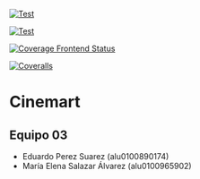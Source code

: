
[![Test](https://github.com/SyTW-2122/E03/actions/workflows/CI-frontend.yml/badge.svg)](https://github.com/SyTW-2122/E03/actions/workflows/CI-frontend.yml)


[![Test](https://github.com/SyTW-2122/E03/actions/workflows/CI-backend.yml/badge.svg)](https://github.com/SyTW-2122/E03/actions/workflows/CI-backend.yml)

[![Coverage Frontend Status](https://coveralls.io/repos/github/SyTW-2122/E03/badge.svg?branch=desarrollo)](https://coveralls.io/github/SyTW-2122/E03?branch=desarrollo)

[![Coveralls](https://github.com/SyTW-2122/E03/actions/workflows/Coveralls.yml/badge.svg?branch=desarrollo)](https://github.com/SyTW-2122/E03/actions/workflows/Coveralls.yml)

# Cinemart

## Equipo 03

* Eduardo Perez Suarez (alu0100890174)
* María Elena Salazar Álvarez (alu0100965902)